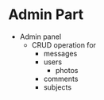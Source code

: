 # Admin Part
* Admin panel
  * CRUD operation for
    * messages
    * users
      * photos 
    * comments
    * subjects
